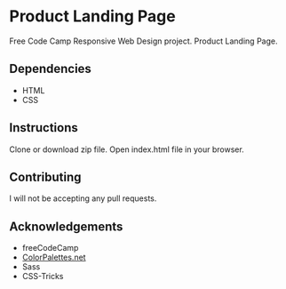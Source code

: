 # Product Landing Page
Free Code Camp Responsive Web Design project. Product Landing Page. 

## Dependencies 
* HTML
* CSS

## Instructions
Clone or download zip file. Open index.html file in your browser.

## Contributing
I will not be accepting any pull requests.

## Acknowledgements
* freeCodeCamp 
* [ColorPalettes.net](https://colorpalettes.net/color-palette-2510/)
* Sass 
* CSS-Tricks
